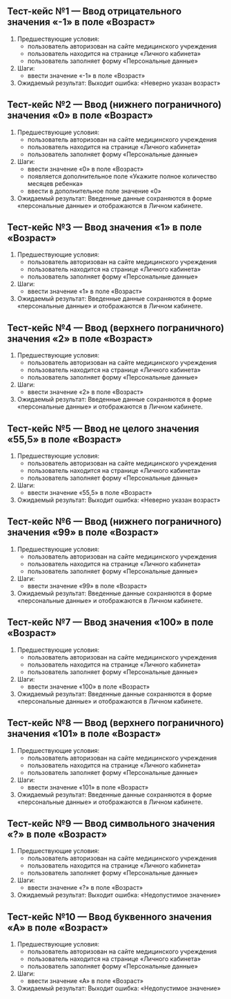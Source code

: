 ## Тест-кейс №1 — Ввод отрицательного значения «-1» в поле «Возраст» 
1. Предшествующие условия:
    - пользователь авторизован на сайте медицинского учреждения
    - пользователь находится на странице «Личного кабинета» 
    - пользователь заполняет форму «Персональные данные»
2. Шаги:
    - ввести значение «-1» в поле «Возраст»
3. Ожидаемый результат:
   Выходит ошибка: «Неверно указан возраст»

## Тест-кейс №2 — Ввод (нижнего пограничного) значения «0» в поле «Возраст»
1. Предшествующие условия:
    - пользователь авторизован на сайте медицинского учреждения
    - пользователь находится на странице «Личного кабинета»
    - пользователь заполняет форму «Персональные данные»
2. Шаги:
    - ввести значение «0» в поле «Возраст»
    - появляется дополнительное поле «Укажите полное количество месяцев ребенка»
    - ввести в дополнительное поле значение «0»
3. Ожидаемый результат:
Введенные данные сохраняются в форме «персональные данные» и отображаются в Личном кабинете.

## Тест-кейс №3 — Ввод значения «1» в поле «Возраст»
1. Предшествующие условия:
    - пользователь авторизован на сайте медицинского учреждения 
    - пользователь находится на странице «Личного кабинета»
    - пользователь заполняет форму «Персональные данные»
2. Шаги:
    - ввести значение «1» в поле «Возраст»
3. Ожидаемый результат:
    Введенные данные сохраняются в форме «персональные данные» и отображаются в Личном кабинете.

## Тест-кейс №4 — Ввод (верхнего пограничного) значения «2» в поле «Возраст»
1. Предшествующие условия:
    - пользователь авторизован на сайте медицинского учреждения
    - пользователь находится на странице «Личного кабинета»
    - пользователь заполняет форму «Персональные данные»
2. Шаги:
    - ввести значение «2» в поле «Возраст»
3. Ожидаемый результат:
 Введенные данные сохраняются в форме «персональные данные» и отображаются в Личном кабинете.

## Тест-кейс №5 — Ввод не целого значения «55,5» в поле «Возраст»
1. Предшествующие условия:
    - пользователь авторизован на сайте медицинского учреждения 
    - пользователь находится на странице «Личного кабинета»
    - пользователь заполняет форму «Персональные данные»
2. Шаги:
    - ввести значение «55,5» в поле «Возраст»
3. Ожидаемый результат:
Выходит ошибка: «Неверно указан возраст»

## Тест-кейс №6 — Ввод (нижнего пограничного) значения «99» в поле «Возраст»
1. Предшествующие условия:
    - пользователь авторизован на сайте медицинского учреждения
    - пользователь находится на странице «Личного кабинета»
    - пользователь заполняет форму «Персональные данные» 
2. Шаги:
    - ввести значение «99» в поле «Возраст»
3. Ожидаемый результат:
    Введенные данные сохраняются в форме «персональные данные» и отображаются в Личном кабинете.

## Тест-кейс №7 — Ввод значения «100» в поле «Возраст»
1. Предшествующие условия:
    - пользователь авторизован на сайте медицинского учреждения
    - пользователь находится на странице «Личного кабинета»
    - пользователь заполняет форму «Персональные данные»
2. Шаги:
    - ввести значение «100» в поле «Возраст»
3. Ожидаемый результат:
    Введенные данные сохраняются в форме «персональные данные» и отображаются в Личном кабинете.

## Тест-кейс №8 — Ввод (верхнего пограничного) значения «101» в поле «Возраст»
1. Предшествующие условия:
    - пользователь авторизован на сайте медицинского учреждения
    - пользователь находится на странице «Личного кабинета»
    - пользователь заполняет форму «Персональные данные»
2. Шаги:
    - ввести значение «101» в поле «Возраст»
3. Ожидаемый результат:
Введенные данные сохраняются в форме «персональные данные» и отображаются в Личном кабинете.

## Тест-кейс №9 — Ввод символьного значения «?» в поле «Возраст»
1. Предшествующие условия:
    - пользователь авторизован на сайте медицинского учреждения
    - пользователь находится на странице «Личного кабинета»
    - пользователь заполняет форму «Персональные данные» 
2. Шаги:
    - ввести значение «?» в поле «Возраст»
3. Ожидаемый результат:
Выходит ошибка: «Недопустимое значение»

## Тест-кейс №10 — Ввод буквенного значения «А» в поле «Возраст»
1. Предшествующие условия:
    - пользователь авторизован на сайте медицинского учреждения
    - пользователь находится на странице «Личного кабинета»
    - пользователь заполняет форму «Персональные данные»
2. Шаги:
    - ввести значение «А» в поле «Возраст»
3. Ожидаемый результат:
Выходит ошибка: «Недопустимое значение»
